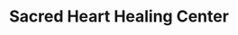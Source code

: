 ---
title: "Sacred Heart Healing Center"
url: /grand-junction/sacred-heart-healing-center/
shop: Allgemein
---